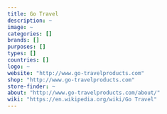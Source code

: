 ```yaml
---
title: Go Travel
description: ~
image: ~
categories: []
brands: []
purposes: []
types: []
countries: []
logo: ~
website: "http://www.go-travelproducts.com"
shop: "http://www.go-travelproducts.com"
store-finder: ~
about: "http://www.go-travelproducts.com/about/"
wiki: "https://en.wikipedia.org/wiki/Go Travel"
---
```

